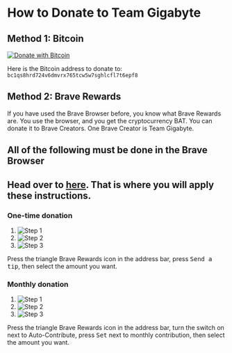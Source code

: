 # How to Donate to Team Gigabyte

## Method 1: Bitcoin
[![Donate with Bitcoin](https://img.shields.io/static/v1?label=donate+with&message=bitcoin&color=orange&logo=bitcoin)](bitcoin:bc1qmythjczjm03kmf9cpf8kftxrwu6zj54u5802le)

Here is the Bitcoin address to donate to: `bc1qs8hrd724v6dmvrx765tcw5w7sghlcfl7t6epf8`

## Method 2: Brave Rewards
If you have used the Brave Browser before, you know what Brave Rewards are. You use the browser, and you get the cryptocurrency BAT. You can donate it to Brave Creators. One Brave Creator is Team Gigabyte. 

## All of the following must be done in the Brave Browser

## Head over to [here](https://github.com/ssharker21/donate#landing-page-for-bat-donations). That is where you will apply these instructions.

### One-time donation
1. ![Step 1](https://raw.githubusercontent.com/ssharker21/donate/master/How%20to%20Donate/Screen%20Shot%202020-09-15%20at%206.05.44%20PM.png)
2. ![Step 2](https://raw.githubusercontent.com/ssharker21/donate/master/How%20to%20Donate/Screen%20Shot%202020-09-15%20at%206.07.30%20PM.png)
3. ![Step 3](https://raw.githubusercontent.com/ssharker21/donate/master/How%20to%20Donate/Screen%20Shot%202020-09-15%20at%206.11.45%20PM.png)


Press the triangle Brave Rewards icon in the address bar, press <kbd>Send a tip</kbd>, then select the amount you want.
### Monthly donation
1. ![Step 1](https://raw.githubusercontent.com/ssharker21/donate/master/How%20to%20Donate/Screen%20Shot%202020-09-15%20at%206.05.44%20PM.png)
2. ![Step 2](https://raw.githubusercontent.com/ssharker21/donate/master/How%20to%20Donate/Screen%20Shot%202020-09-15%20at%206.08.33%20PM.png)
3. ![Step 3](https://raw.githubusercontent.com/ssharker21/donate/master/How%20to%20Donate/Screen%20Shot%202020-09-15%20at%206.10.45%20PM.png)


Press the triangle Brave Rewards icon in the address bar, turn the switch on next to Auto-Contribute, press <kbd>Set</kbd> next to monthly contribution, then select the amount you want.
